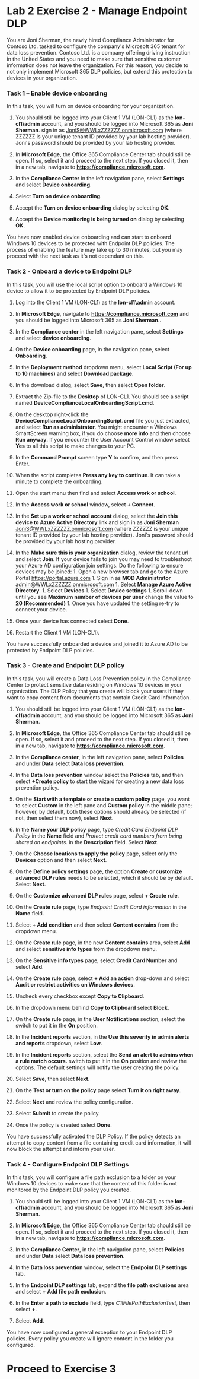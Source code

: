 # Lab 2 Exercise 2 - Manage Endpoint DLP

You are Joni Sherman, the newly hired Compliance Administrator for Contoso Ltd. tasked to configure the company's Microsoft 365 tenant for data loss prevention. Contoso Ltd. is a company offering driving instruction in the United States and you need to make sure that sensitive customer information does not leave the organization. For this reason, you decide to not only implement Microsoft 365 DLP policies, but extend this protection to devices in your organization.

### Task 1 – Enable device onboarding

In this task, you will turn on device onboarding for your organization. 

1. You should still be logged into your Client 1 VM (LON-CL1) as the **lon-cl1\admin** account, and you should be logged into Microsoft 365 as **Joni Sherman**. sign in as JoniS@WWLxZZZZZZ.onmicrosoft.com (where ZZZZZZ is your unique tenant ID provided by your lab hosting provider).  Joni's password should be provided by your lab hosting provider.

2. In **Microsoft Edge**, the Office 365 Compliance Center tab should still be open. If so, select it and proceed to the next step. If you closed it, then in a new tab, navigate to **https://compliance.microsoft.com**.

3. In the **Compliance Center** in the left navigation pane, select **Settings** and select **Device onboarding**.

4. Select **Turn on device onboarding**.

5. Accept the **Turn on device onboarding** dialog by selecting **OK**.

6. Accept the **Device monitoring is being turned on** dialog by selecting **OK**.

You have now enabled device onboarding and can start to onboard Windows 10 devices to be protected with Endpoint DLP policies. The process of enabling the feature may take up to 30 minutes, but you may proceed with the next task as it's not dependant on this.

### Task 2 - Onboard a device to Endpoint DLP

In this task, you will use the local script option to onboard a Windows 10 device to allow it to be protected by Endpoint DLP policies.

1. Log into the Client 1 VM (LON-CL1) as the **lon-cl1\admin** account.

2. In **Microsoft Edge**, navigate to **https://compliance.microsoft.com** and you should be logged into Microsoft 365 as **Joni Sherman**..

3. In the **Compliance center** in the left navigation pane, select **Settings** and select **device onboarding**.

4. On the **Device onboarding** page, in the navigation pane, select **Onboarding**.

5. In the **Deployment method** dropdown menu, select **Local Script (For up to 10 machines)** and select **Download package**.

6. In the download dialog, select **Save**, then select **Open folder**.

7. Extract the Zip-file to the **Desktop** of LON-CL1. You should see a script named **DeviceComplianceLocalOnboardingScript.cmd**.

8. On the desktop right-click the **DeviceComplianceLocalOnboardingScript.cmd** file you just extracted, and select **Run as administrator**.  You might encounter a Windows SmartScreen warning box, if you do choose **more info** and then choose **Run anyway**.  If you encounter the User Account Control window select **Yes** to all this script to make changes to your PC.

9. In the **Command Prompt** screen type **Y** to confirm, and then press Enter.

10. When the script completes **Press any key to continue**.  It can take a minute to complete the onboarding.

11. Open the start menu then find and select **Access work or school**.

12. In the **Access work or school** window, select **+ Connect**.

13. In the **Set up a work or school account** dialog, select the **Join this device to Azure Active Directory** link and sign in as **Joni Sherman** JoniS@WWLxZZZZZZ.onmicrosoft.com (where ZZZZZZ is your unique tenant ID provided by your lab hosting provider).  Joni's password should be provided by your lab hosting provider.

14. In the **Make sure this is your organization** dialog, review the tenant url and select **Join**.  If your device fails to join you may need to troubleshoot your Azure AD configuration join settings. Do the following to ensure devices may be joined:
        1. Open a new browser tab and go to the Azure Portal https://portal.azure.com
        1. Sign in as **MOD Administrator** admin@WWLxZZZZZZ.onmicrosoft.com
        1. Select **Manage Azure Active Directory**.
        1. Select **Devices**
        1. Select **Device settings**
        1. Scroll-down until you see **Maximum number of devices per user** change the value to **20 (Recommended)**
        1. Once you have updated the setting re-try to connect your device.

15. Once your device has connected select **Done**.

16. Restart the Client 1 VM (LON-CL1).

You have successfully onboarded a device and joined it to Azure AD to be protected by Endpoint DLP policies.

### Task 3 - Create and Endpoint DLP policy

In this task, you will create a Data Loss Prevention policy in the Compliance Center to protect sensitive data residing on Windows 10 devices in your organization. The DLP Policy that you create will block your users if they want to copy content from documents that contain Credit Card information.

1. You should still be logged into your Client 1 VM (LON-CL1) as the **lon-cl1\admin** account, and you should be logged into Microsoft 365 as **Joni Sherman**. 

2. In **Microsoft Edge**, the Office 365 Compliance Center tab should still be open. If so, select it and proceed to the next step. If you closed it, then in a new tab, navigate to **https://compliance.microsoft.com**.

3. In the **Compliance center**, in the left navigation pane, select **Policies** and under **Data** select **Data loss prevention**.

4. In the **Data loss prevention** window select the **Policies** tab, and then select **+Create policy** to start the wizard for creating a new data loss prevention policy.

5. On the **Start with a template or create a custom policy** page, you want to select **Custom** in the left pane and **Custom policy** in the middle pane; however, by default, both these options should already be selected (if not, then select them now), select **Next**.

6. In the **Name your DLP policy** page, type *Credit Card Endpoint DLP Policy* in the **Name** field and *Protect credit card numbers from being shared on endpoints.* in the **Description** field. Select **Next**.

7. On the **Choose locations to apply the policy** page, select only the **Devices** option and then select **Next**.

8. On the **Define policy settings** page, the option **Create or customize advanced DLP rules** needs to be selected, which it should be by default. Select **Next**.

9. On the **Customize advanced DLP rules** page, select **+ Create rule**.

10. On the **Create rule** page, type *Endpoint Credit Card information* in the **Name** field.

11. Select **+ Add condition** and then select **Content contains** from the dropdown menu.

12. On the **Create rule** page, in the new **Content contains** area, select **Add** and select **sensitive info types** from the dropdown menu.

13. On the **Sensitive info types** page, select **Credit Card Number** and select **Add**.

14. On the **Create rule** page, select **+ Add an action** drop-down and select **Audit or restrict activities on Windows devices**.

15. Uncheck every checkbox except **Copy to Clipboard**.

16. In the dropdown menu behind **Copy to Clipboard** select **Block**.

17. On the **Create rule** page, in the **User Notifications** section, select the switch to put it in the **On** position.

18. In the **Incident reports** section, in the **Use this severity in admin alerts and reports** dropdown, select **Low**.

19. In the **Incident reports** section, select the **Send an alert to admins when a rule match occurs.** switch to put it in the **On** position and review the options. The default settings will notify the user creating the policy.

20. Select **Save**, then select **Next**.

21. On the **Test or turn on the policy** page select **Turn it on right away**.

22. Select **Next** and review the policy configuration.

23. Select **Submit** to create the policy.

24. Once the policy is created select **Done**.

You have successfully activated the DLP Policy. If the policy detects an attempt to copy content from a file containing credit card information, it will now block the attempt and inform your user.

### Task 4 - Configure Endpoint DLP Settings

In this task, you will configure a file path exclusion to a folder on your Windows 10 devices to make sure that the content of this folder is not monitored by the Endpoint DLP policy you created.

1. You should still be logged into your Client 1 VM (LON-CL1) as the **lon-cl1\admin** account, and you should be logged into Microsoft 365 as **Joni Sherman**. 

2. In **Microsoft Edge**, the Office 365 Compliance Center tab should still be open. If so, select it and proceed to the next step. If you closed it, then in a new tab, navigate to **https://compliance.microsoft.com**.

3. In the **Compliance Center**, in the left navigation pane, select **Policies** and under **Data** select **Data loss prevention**.

4. In the **Data loss prevention** window, select the **Endpoint DLP settings** tab.

5. In the **Endpoint DLP settings** tab, expand the **file path exclusions** area and select **+ Add file path exclusion**.

6. In the **Enter a path to exclude** field, type *C:\FilePathExclusionTest*, then select **+**.

7. Select **Add**.

You have now configured a general exception to your Endpoint DLP policies. Every policy you create will ignore content in the folder you configured.

# Proceed to Exercise 3 